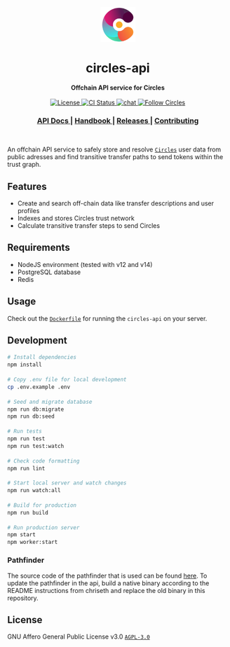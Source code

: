 <div align="center">
	<img width="80" src="https://raw.githubusercontent.com/CirclesUBI/.github/main/assets/logo.svg" />
</div>

<h1 align="center">circles-api</h1>

<div align="center">
 <strong>
   Offchain API service for Circles
 </strong>
</div>

<br />

<div align="center">
  <!-- Licence -->
  <a href="https://github.com/CirclesUBI/circles-api/blob/main/LICENSE">
    <img src="https://img.shields.io/github/license/CirclesUBI/circles-api?style=flat-square&color=%23cc1e66" alt="License" height="18">
  </a>
  <!-- CI status -->
  <a href="https://github.com/CirclesUBI/circles-api/actions/workflows/run-tests.yml">
    <img src="https://img.shields.io/github/workflow/status/CirclesUBI/circles-api/run-tests?label=tests&style=flat-square&color=%2347cccb" alt="CI Status" height="18">
  </a>
  <!-- Discourse -->
  <a href="https://aboutcircles.com/">
    <img src="https://img.shields.io/discourse/topics?server=https%3A%2F%2Faboutcircles.com%2F&style=flat-square&color=%23faad26" alt="chat" height="18"/>
  </a>
  <!-- Twitter -->
  <a href="https://twitter.com/CirclesUBI">
    <img src="https://img.shields.io/twitter/follow/circlesubi.svg?label=twitter&style=flat-square&color=%23f14d48" alt="Follow Circles" height="18">
  </a>
</div>

<div align="center">
  <h3>
    <a href="API.md">
      API Docs
    </a>
    <span> | </span>
    <a href="https://handbook.joincircles.net">
      Handbook
    </a>
    <span> | </span>
    <a href="https://github.com/CirclesUBI/circles-api/releases">
      Releases
    </a>
    <span> | </span>
    <a href="https://github.com/CirclesUBI/.github/blob/main/CONTRIBUTING.md">
      Contributing
    </a>
  </h3>
</div>

<br/>

An offchain API service to safely store and resolve [`Circles`] user data from public adresses and find transitive transfer paths to send tokens within the trust graph.

[`circles`]: https://joincircles.net

## Features

- Create and search off-chain data like transfer descriptions and user profiles
- Indexes and stores Circles trust network
- Calculate transitive transfer steps to send Circles

## Requirements

- NodeJS environment (tested with v12 and v14)
- PostgreSQL database
- Redis

## Usage

Check out the [`Dockerfile`] for running the `circles-api` on your server.

[`Dockerfile`]: Dockerfile

## Development

```bash
# Install dependencies
npm install

# Copy .env file for local development
cp .env.example .env

# Seed and migrate database
npm run db:migrate
npm run db:seed

# Run tests
npm run test
npm run test:watch

# Check code formatting
npm run lint

# Start local server and watch changes
npm run watch:all

# Build for production
npm run build

# Run production server
npm start
npm worker:start
```

### Pathfinder
The source code of the pathfinder that is used can be found [here](https://github.com/chriseth/pathfinder). To update the pathfinder in the api, build a native binary according to the README instructions from chriseth and replace the old binary in this repository.

## License

GNU Affero General Public License v3.0 [`AGPL-3.0`]

[`AGPL-3.0`]: LICENSE
